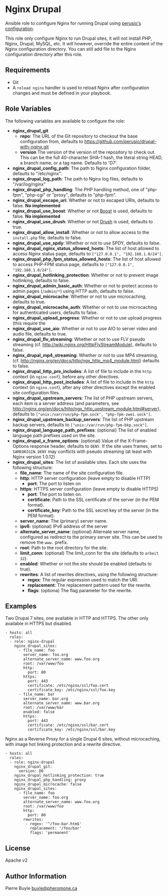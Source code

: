 Nginx Drupal
============

Ansible role to configure Nginx for running Drupal using [perusio's configuration](https://github.com/perusio/drupal-with-nginx).

This role only configure Nginx to run Drupal sites, it will not install PHP,
Nginx, Drupal, MySQL, etc. It will however, override the entire content of the
Nginx configuration directory. You can still add file to the Nginx configuration
directory after this role.

Requirements
------------

- Git
- A `reload nginx` handler is used to reload Nginx after configuration changes
  and must be defined in your playbook.

Role Variables
--------------

The following variables are available to configure the role:

- **nginx_drupal_git**
    - **repo**: The URL of the Git repository to checkout the base
    configuration from, defaults to https://github.com/perusio/drupal-with-nginx.git
    - **version** The version of the version of the repository to
    check out. This can be the full 40-character SHA-1 hash, the literal string
    HEAD, a branch name, or a tag name. Defaults to 'D7'.
- **nginx_drupal_config_path**: The path to Nginx configuration folder,
  defaults to "/etc/nginx".
- **nginx_drupal_log_path**: The path to Nginx log files, defaults to
  "/var/log/nginx"
- **nginx_drupal_php_handling**: The PHP handling method, one of "php-fpm",
  "php-cgi" or "proxy", defaults to "php-fpm".
- **nginx_drupal_escape_uri**: Whether or not to escaped URIs, defaults to
  false. **No implemented**
- **nginx_drupal_use_boost**: Whether or not [Boost](http://drupal.org/project/boost)
  is used, defaults to false. **No implemented**
- **nginx_drupal_use_drush**: Whether or not [Drush](https://github.com/drush-ops/drush)
  is used, defaults to true.
- **nginx_drupal_allow_install**: Whether or not to allow access to the
  ```install.php``` file, defaults to false.
- **nginx_drupal_use_spdy**: Whether or not to use SPDY, defaults to false.
- **nginx_drupal_nginx_status_allowed_hosts**: The list of host allowed to
  access Nginx status page, defaults to ```["127.0.0.1", "192.168.1.0/24"]```.
- **nginx_drupal_php_fpm_status_allowed_hosts**: The list of host allowed to
  access PHP-FPM status page, defaults to ```["127.0.0.1", "192.168.1.0/24"]```.
- **nginx_drupal_hotlinking_protection**: Whether or not to prevent image
  hotlinking, defaults to false.
- **nginx_drupal_admin_basic_auth**: Whether or not to protect access to admin
  pages (```/admin/*```) using HTTP auth, defaults to false.
- **nginx_drupal_microcache**: Whether or not to use microcaching, defaults to
  true.
- **nginx_drupal_microcache_auth**: Whether or not to use microcaching for
  authenticated users, defaults to false.
- **nginx_drupal_upload_progress**: Whether or not to use upload progress (this
  require the
- **nginx_drupal_use_aio**: Whether or not to use AIO to server video and audio
   file, defaults to true.
- **nginx_drupal_flv_streaming**: Whether or not to use FLV pseudo streaming
  (cf. http://wiki.nginx.org/HttpFlvStreamModule), defaults to false.
- **nginx_drupal_mp4_streaming**: Whether or not to use MP4 streaming, (cf.
  http://nginx.org/en/docs/http/ngx_http_mp4_module.html) defaults to false.
- **nginx_drupal_http_pre_includes**: A list of file to include in the ```http```
  context (in ```nginx.conf```), before any other directives.
- **nginx_drupal_http_post_includes**: A list of file to include in the ```http```
  context (in ```nginx.conf```), after any other directives except the enabled
  site configuration files.
- **nginx_drupal_upstream_servers**: The list of PHP upstream servers, each item
  is a server address (and parameters, see
  http://nginx.org/en/docs/http/ngx_http_upstream_module.html#server), defaults
  to ```["unix:/var/run/php-fpm.sock", "php-fpm-zwei.sock"]```.
- **nginx_drupal_upstream_backup_servers**: The list of PHP upstream backup
  servers, defaults to ```["unix:/var/run/php-fpm-bkp.sock"]```.
- **nginx_drupal_language_path_prefixes**: (optional) The list of enabled
  language path prefixes used on the site.
- **nginx_drupal_x_frame_options**: (optional) Value of the X-Frame-Options
  response header, defaults to `DENY`. If the site uses frames, set to
  `SAMEORIGIN`. `DENY` may conflicts with pseudo streaming (at least with Nginx
  version 1.0.12)
- **nginx_drupal_sites**: The list of available sites.
    Each site uses the following structure:
    - **file_name**: The name of the site configuration file.
    - **http**: HTTP server configuration (leave empty to disable HTTP)
        - **port**: The port to listen on
    - **https**: HTTPS server configuration  (leave empty to disable HTTPS)
        - **port**: The port to listen on.
        - **certificate**: Path to the SSL certificate of the server (in the PEM
          format).
        - **certificate_key**: Path to the SSL secret key of the server (in the
          PEM format).
    - **server_name**: The (primary) server name.
    - **ipv6**: (optional) IPv6 address of the server
    - **alternate_server_name**: (optional) Alternate server name, configured as
      redirect to the primary server site. This can be used to remove the
      ```www.``` prefix.
    - **root**: Path to the root directory for the site.
    - **limit_conn**: (optional) The limit_conn for the site (defaults to
      ```arbeit 32```).
    - **enabled**: Whether or not the site should be enabled (defaults to true).
    * **rewrites**: A list of rewrites directives, using the following structure:
        - **regex**: The regular expression used to match the URI.
        - **replacement**: The replacement pattern used for the rewrite.
        - **flags**: (optiona) The flag parameter for the rewrite.


Examples
--------

Two Drupal 7 sites, one available in HTTP and HTTPS. The other only available in
HTTPS but disabled.


    - hosts: all
      roles:
      - role: nginx-drupal
        nginx_drupal_sites:
          - file_name: foo
            server_name: foo.org
            alternate_server_name: www.foo.org
            root: /var/www/foo
            http:
              port: 80
            https:
              port: 443
              certificate: /etc/nginx/ssl/foo.cert
              certificate_key: /etc/nginx/ssl/foo.key
          - file_name: bar
            server_name: bar.org
            alternate_server_name: www.bar.org
            root: /var/www/bar
            enabled: false
            https:
              port: 443
              certificate: /etc/nginx/ssl/bar.cert
              certificate_key: /etc/nginx/ssl/bar.key

Nginx as a Reverse Proxy for a single Drupal 6 sites, without microcaching,
with image hot linking protection and a rewrite directive.


    - hosts: all
      roles:
      - role: nginx-drupal
        nginx_drupal_git:
          version: D6
        nginx_drupal_hotlinking_protection: true
        nginx_drupal_php_handling: proxy
        nginx_drupal_microcache: false
        nginx_drupal_sites:
          - file_name: foo
            server_name: foo.org
            alternate_server_name: www.foo.org
            root: /var/www/foo
            http:
              port: 80
            rewrites:
             - regex: '^/foo-bar.htm$'
               replacement: '/foo/bar'
               flags: 'permanent'

License
-------

Apache v2

Author Information
------------------

Pierre Buyle <buyle@pheromone.ca>